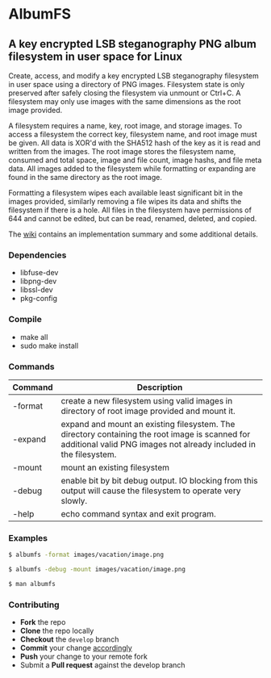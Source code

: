 # AlbumFS

## A key encrypted LSB steganography PNG album filesystem in user space for Linux

Create, access, and modify a key encrypted LSB steganography filesystem in user space using a directory of PNG images.  Filesystem state is only preserved after safely closing the filesystem via unmount or Ctrl+C.  A filesystem may only use images with the same dimensions as the root image provided.

A filesystem requires a name, key, root image, and storage images.  To access a filesystem the correct key, filesystem name, and root image must be given.  All data is XOR'd with the SHA512 hash of the key as it is read and written from the images.  The root image stores the filesystem name, consumed and total space, image and file count, image hashs, and file meta data.  All images added to the filesystem while formatting or expanding are found in the same directory as the root image.

Formatting a filesystem wipes each available least significant bit in the images provided, similarly removing a file wipes its data and shifts the filesystem if there is a hole.  All files in the filesystem have permissions of 644 and cannot be edited, but can be read, renamed, deleted, and copied.

The [wiki](https://github.com/mgeitz/albumfs/wiki) contains an implementation summary and some additional details.

### Dependencies
* libfuse-dev
* libpng-dev
* libssl-dev
* pkg-config


### Compile
* make all
* sudo make install


### Commands

| Command	| Description	|
|---------------|---------------|
| -format	| create a new filesystem using valid images in directory of root image provided and mount it.|
| -expand	| expand  and mount an existing filesystem. The directory containing the root image is scanned for additional valid PNG images not already included in the filesystem.|
| -mount	| mount an existing filesystem|
| -debug	| enable bit by bit debug output. IO blocking from this output will cause the filesystem to operate very slowly.|
| -help		| echo command syntax and exit program.|


### Examples
```sh
$ albumfs -format images/vacation/image.png
```
```sh
$ albumfs -debug -mount images/vacation/image.png
```
```sh
$ man albumfs
```

### Contributing

* **Fork** the repo
* **Clone** the repo locally
* **Checkout** the `develop` branch
* **Commit** your change [accordingly](https://github.com/torvalds/subsurface-for-dirk/blob/master/README#L92)
* **Push** your change to your remote fork
* Submit a **Pull request** against the develop branch
